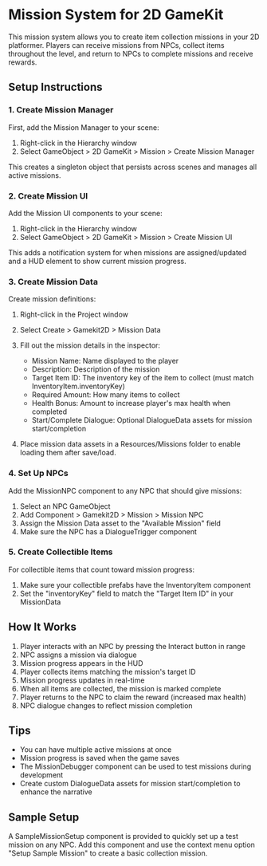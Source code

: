 # Mission System for 2D GameKit

This mission system allows you to create item collection missions in your 2D platformer. Players can receive missions from NPCs, collect items throughout the level, and return to NPCs to complete missions and receive rewards.

## Setup Instructions

### 1. Create Mission Manager

First, add the Mission Manager to your scene:

1. Right-click in the Hierarchy window
2. Select GameObject > 2D GameKit > Mission > Create Mission Manager

This creates a singleton object that persists across scenes and manages all active missions.

### 2. Create Mission UI

Add the Mission UI components to your scene:

1. Right-click in the Hierarchy window
2. Select GameObject > 2D GameKit > Mission > Create Mission UI

This adds a notification system for when missions are assigned/updated and a HUD element to show current mission progress.

### 3. Create Mission Data

Create mission definitions:

1. Right-click in the Project window
2. Select Create > Gamekit2D > Mission Data
3. Fill out the mission details in the inspector:
   - Mission Name: Name displayed to the player
   - Description: Description of the mission
   - Target Item ID: The inventory key of the item to collect (must match InventoryItem.inventoryKey)
   - Required Amount: How many items to collect
   - Health Bonus: Amount to increase player's max health when completed
   - Start/Complete Dialogue: Optional DialogueData assets for mission start/completion

4. Place mission data assets in a Resources/Missions folder to enable loading them after save/load.

### 4. Set Up NPCs

Add the MissionNPC component to any NPC that should give missions:

1. Select an NPC GameObject
2. Add Component > Gamekit2D > Mission > Mission NPC
3. Assign the Mission Data asset to the "Available Mission" field
4. Make sure the NPC has a DialogueTrigger component

### 5. Create Collectible Items

For collectible items that count toward mission progress:

1. Make sure your collectible prefabs have the InventoryItem component
2. Set the "inventoryKey" field to match the "Target Item ID" in your MissionData

## How It Works

1. Player interacts with an NPC by pressing the Interact button in range
2. NPC assigns a mission via dialogue
3. Mission progress appears in the HUD
4. Player collects items matching the mission's target ID
5. Mission progress updates in real-time
6. When all items are collected, the mission is marked complete
7. Player returns to the NPC to claim the reward (increased max health)
8. NPC dialogue changes to reflect mission completion

## Tips

- You can have multiple active missions at once
- Mission progress is saved when the game saves
- The MissionDebugger component can be used to test missions during development
- Create custom DialogueData assets for mission start/completion to enhance the narrative

## Sample Setup

A SampleMissionSetup component is provided to quickly set up a test mission on any NPC. Add this component and use the context menu option "Setup Sample Mission" to create a basic collection mission.
